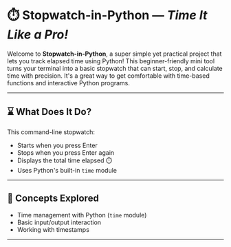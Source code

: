 # ⏱️ Stopwatch-in-Python — *Time It Like a Pro!*

Welcome to **Stopwatch-in-Python**, a super simple yet practical project that lets you track elapsed time using Python! This beginner-friendly mini tool turns your terminal into a basic stopwatch that can start, stop, and calculate time with precision. It's a great way to get comfortable with time-based functions and interactive Python programs.

---

## ⌛ What Does It Do?

This command-line stopwatch:

- Starts when you press Enter
- Stops when you press Enter again
- Displays the total time elapsed ⏱️
- Uses Python's built-in `time` module

---

## 🧠 Concepts Explored

- Time management with Python (`time` module)
- Basic input/output interaction
- Working with timestamps

---

